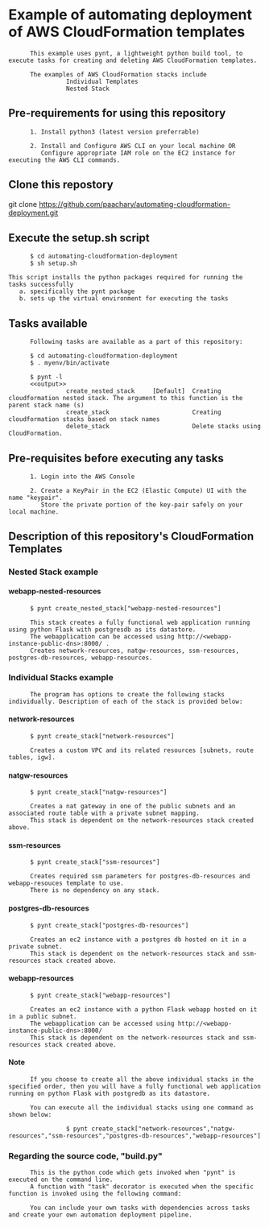 #       Example of automating deployment of AWS CloudFormation templates

          This example uses pynt, a lightweight python build tool, to execute tasks for creating and deleting AWS CloudFormation templates.
          
          The examples of AWS CloudFormation stacks include 
                    Individual Templates
                    Nested Stack

## Pre-requirements for using this repository

          1. Install python3 (latest version preferrable)

          2. Install and Configure AWS CLI on your local machine OR 
             Configure appropriate IAM role on the EC2 instance for executing the AWS CLI commands.

## Clone this repostory

git clone https://github.com/paachary/automating-cloudformation-deployment.git

## Execute the setup.sh script
          
          $ cd automating-cloudformation-deployment 
          $ sh setup.sh
          
    This script installs the python packages required for running the tasks successfully
       a. specifically the pynt package
       b. sets up the virtual environment for executing the tasks

## Tasks available

          Following tasks are available as a part of this repository:
          
          $ cd automating-cloudformation-deployment 
          $ . myenv/bin/activate
          
          $ pynt -l
          <<output>>
                    create_nested_stack     [Default]  Creating cloudformation nested stack. The argument to this function is the parent stack name (s) 
                    create_stack                       Creating cloudformation stacks based on stack names 
                    delete_stack                       Delete stacks using CloudFormation.
          
## Pre-requisites before executing any tasks
          
          1. Login into the AWS Console
          
          2. Create a KeyPair in the EC2 (Elastic Compute) UI with the name "keypair".
             Store the private portion of the key-pair safely on your local machine.

## Description of this repository's CloudFormation Templates

### Nested Stack example

#### webapp-nested-resources
          $ pynt create_nested_stack["webapp-nested-resources"]
          
          This stack creates a fully functional web application running using python Flask with postgresdb as its datastore. 
          The webapplication can be accessed using http://<webapp-instance-public-dns>:8000/ .
          Creates network-resources, natgw-resources, ssm-resources, postgres-db-resources, webapp-resources. 

### Individual Stacks example

          The program has options to create the following stacks individually. Description of each of the stack is provided below:

#### network-resources
          $ pynt create_stack["network-resources"]
          
          Creates a custom VPC and its related resources [subnets, route tables, igw].
         
#### natgw-resources
          $ pynt create_stack["natgw-resources"]
          
          Creates a nat gateway in one of the public subnets and an associated route table with a private subnet mapping.
          This stack is dependent on the network-resources stack created above.
          
#### ssm-resources 
          $ pynt create_stack["ssm-resources"]
          
          Creates required ssm parameters for postgres-db-resources and webapp-resouces template to use.
          There is no dependency on any stack.
          
#### postgres-db-resources
          $ pynt create_stack["postgres-db-resources"]
          
          Creates an ec2 instance with a postgres db hosted on it in a private subnet.
          This stack is dependent on the network-resources stack and ssm-resources stack created above.
          
#### webapp-resources 
          $ pynt create_stack["webapp-resources"]
          
          Creates an ec2 instance with a python Flask webapp hosted on it in a public subnet. 
          The webapplication can be accessed using http://<webapp-instance-public-dns>:8000/
          This stack is dependent on the network-resources stack and ssm-resources stack created above.
          
#### Note
          If you choose to create all the above individual stacks in the specified order, then you will have a fully functional web application running on python Flask with postgredb as its datastore.
          
          You can execute all the individual stacks using one command as shown below:
          
                    $ pynt create_stack["network-resources","natgw-resources","ssm-resources","postgres-db-resources","webapp-resources"]

### Regarding the source code, "build.py"
          This is the python code which gets invoked when "pynt" is executed on the command line.
          A function with "task" decorator is executed when the specific function is invoked using the following command:
        
          You can include your own tasks with dependencies across tasks and create your own automation deployment pipeline.
